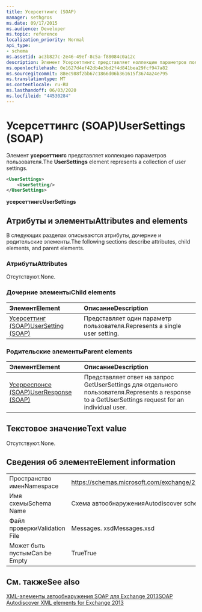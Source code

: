 ```yaml
---
title: Усерсеттингс (SOAP)
manager: sethgros
ms.date: 09/17/2015
ms.audience: Developer
ms.topic: reference
localization_priority: Normal
api_type:
- schema
ms.assetid: ac3b827c-2e46-49ef-8c5a-f88084c0a12c
description: Элемент Усерсеттингс представляет коллекцию параметров пользователя.
ms.openlocfilehash: 0e1627d4ef42db4e3bd2f4d841bea29fcf947a82
ms.sourcegitcommit: 88ec988f2bb67c1866d06b361615f3674a24e795
ms.translationtype: MT
ms.contentlocale: ru-RU
ms.lasthandoff: 06/03/2020
ms.locfileid: "44530284"
---
```

# <a name="usersettings-soap"></a><span data-ttu-id="67f25-103">Усерсеттингс (SOAP)</span><span class="sxs-lookup"><span data-stu-id="67f25-103">UserSettings (SOAP)</span></span>

<span data-ttu-id="67f25-104">Элемент **усерсеттингс** представляет коллекцию параметров пользователя.</span><span class="sxs-lookup"><span data-stu-id="67f25-104">The **UserSettings** element represents a collection of user settings.</span></span> 
  
```XML
<UserSettings>
    <UserSetting/>
</UserSettings>
```

 <span data-ttu-id="67f25-105">**усерсеттингс**</span><span class="sxs-lookup"><span data-stu-id="67f25-105">**UserSettings**</span></span>
## <a name="attributes-and-elements"></a><span data-ttu-id="67f25-106">Атрибуты и элементы</span><span class="sxs-lookup"><span data-stu-id="67f25-106">Attributes and elements</span></span>

<span data-ttu-id="67f25-107">В следующих разделах описываются атрибуты, дочерние и родительские элементы.</span><span class="sxs-lookup"><span data-stu-id="67f25-107">The following sections describe attributes, child elements, and parent elements.</span></span>
  
### <a name="attributes"></a><span data-ttu-id="67f25-108">Атрибуты</span><span class="sxs-lookup"><span data-stu-id="67f25-108">Attributes</span></span>

<span data-ttu-id="67f25-109">Отсутствуют.</span><span class="sxs-lookup"><span data-stu-id="67f25-109">None.</span></span>
  
### <a name="child-elements"></a><span data-ttu-id="67f25-110">Дочерние элементы</span><span class="sxs-lookup"><span data-stu-id="67f25-110">Child elements</span></span>

|<span data-ttu-id="67f25-111">**Элемент**</span><span class="sxs-lookup"><span data-stu-id="67f25-111">**Element**</span></span>|<span data-ttu-id="67f25-112">**Описание**</span><span class="sxs-lookup"><span data-stu-id="67f25-112">**Description**</span></span>|
|:-----|:-----|
|[<span data-ttu-id="67f25-113">Усерсеттинг (SOAP)</span><span class="sxs-lookup"><span data-stu-id="67f25-113">UserSetting (SOAP)</span></span>](usersetting-soap.md) <br/> |<span data-ttu-id="67f25-114">Представляет один параметр пользователя.</span><span class="sxs-lookup"><span data-stu-id="67f25-114">Represents a single user setting.</span></span>  <br/> |
   
### <a name="parent-elements"></a><span data-ttu-id="67f25-115">Родительские элементы</span><span class="sxs-lookup"><span data-stu-id="67f25-115">Parent elements</span></span>

|<span data-ttu-id="67f25-116">**Элемент**</span><span class="sxs-lookup"><span data-stu-id="67f25-116">**Element**</span></span>|<span data-ttu-id="67f25-117">**Описание**</span><span class="sxs-lookup"><span data-stu-id="67f25-117">**Description**</span></span>|
|:-----|:-----|
|[<span data-ttu-id="67f25-118">Усерреспонсе (SOAP)</span><span class="sxs-lookup"><span data-stu-id="67f25-118">UserResponse (SOAP)</span></span>](userresponse-soap.md) <br/> |<span data-ttu-id="67f25-119">Представляет ответ на запрос GetUserSettings для отдельного пользователя.</span><span class="sxs-lookup"><span data-stu-id="67f25-119">Represents a response to a GetUserSettings request for an individual user.</span></span>  <br/> |
   
## <a name="text-value"></a><span data-ttu-id="67f25-120">Текстовое значение</span><span class="sxs-lookup"><span data-stu-id="67f25-120">Text value</span></span>

<span data-ttu-id="67f25-121">Отсутствуют.</span><span class="sxs-lookup"><span data-stu-id="67f25-121">None.</span></span>
  
## <a name="element-information"></a><span data-ttu-id="67f25-122">Сведения об элементе</span><span class="sxs-lookup"><span data-stu-id="67f25-122">Element information</span></span>

|||
|:-----|:-----|
|<span data-ttu-id="67f25-123">Пространство имен</span><span class="sxs-lookup"><span data-stu-id="67f25-123">Namespace</span></span>  <br/> |https://schemas.microsoft.com/exchange/2010/Autodiscover  <br/> |
|<span data-ttu-id="67f25-124">Имя схемы</span><span class="sxs-lookup"><span data-stu-id="67f25-124">Schema Name</span></span>  <br/> |<span data-ttu-id="67f25-125">Схема автообнаружения</span><span class="sxs-lookup"><span data-stu-id="67f25-125">Autodiscover schema</span></span>  <br/> |
|<span data-ttu-id="67f25-126">Файл проверки</span><span class="sxs-lookup"><span data-stu-id="67f25-126">Validation File</span></span>  <br/> |<span data-ttu-id="67f25-127">Messages. xsd</span><span class="sxs-lookup"><span data-stu-id="67f25-127">Messages.xsd</span></span>  <br/> |
|<span data-ttu-id="67f25-128">Может быть пустым</span><span class="sxs-lookup"><span data-stu-id="67f25-128">Can be Empty</span></span>  <br/> |<span data-ttu-id="67f25-129">True</span><span class="sxs-lookup"><span data-stu-id="67f25-129">True</span></span>  <br/> |
   
## <a name="see-also"></a><span data-ttu-id="67f25-130">См. также</span><span class="sxs-lookup"><span data-stu-id="67f25-130">See also</span></span>



[<span data-ttu-id="67f25-131">XML-элементы автообнаружения SOAP для Exchange 2013</span><span class="sxs-lookup"><span data-stu-id="67f25-131">SOAP Autodiscover XML elements for Exchange 2013</span></span>](soap-autodiscover-xml-elements-for-exchange-2013.md)

